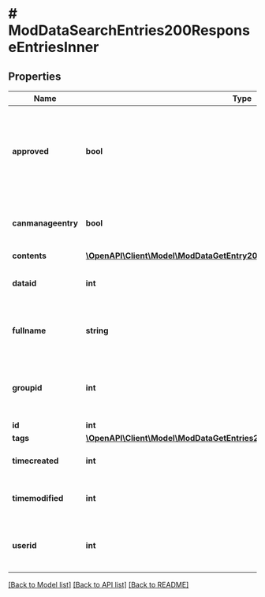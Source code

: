 # # ModDataSearchEntries200ResponseEntriesInner

## Properties

Name | Type | Description | Notes
------------ | ------------- | ------------- | -------------
**approved** | **bool** | Whether the entry has been approved (if the database is configured in that way). | [optional] [default to 0]
**canmanageentry** | **bool** | Whether the current user can manage this entry | [optional]
**contents** | [**\OpenAPI\Client\Model\ModDataGetEntry200ResponseEntryContentsInner[]**](ModDataGetEntry200ResponseEntryContentsInner.md) |  | [optional]
**dataid** | **int** | The database id this record belongs to. | [optional] [default to 0]
**fullname** | **string** | The user who created the entry fullname. | [optional]
**groupid** | **int** | The group id this record belongs to (0 for no groups). | [optional] [default to 0]
**id** | **int** | Record id. | [optional]
**tags** | [**\OpenAPI\Client\Model\ModDataGetEntries200ResponseEntriesInnerTagsInner[]**](ModDataGetEntries200ResponseEntriesInnerTagsInner.md) |  | [optional]
**timecreated** | **int** | Time the record was created. | [optional] [default to 0]
**timemodified** | **int** | Last time the record was modified. | [optional] [default to 0]
**userid** | **int** | The id of the user who created the record. | [optional] [default to 0]

[[Back to Model list]](../../README.md#models) [[Back to API list]](../../README.md#endpoints) [[Back to README]](../../README.md)
